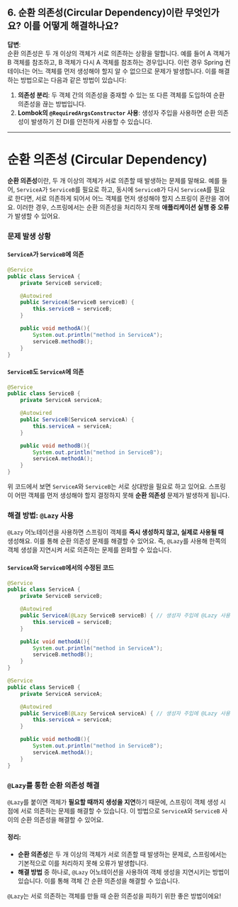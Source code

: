 ## **6. 순환 의존성(Circular Dependency)이란 무엇인가요? 이를 어떻게 해결하나요?**

**답변**:  
순환 의존성은 두 개 이상의 객체가 서로 의존하는 상황을 말합니다. 예를 들어 A 객체가 B 객체를 참조하고, B 객체가 다시 A 객체를 참조하는 경우입니다. 이런 경우 Spring 컨테이너는 어느 객체를 먼저 생성해야 할지 알 수 없으므로 문제가 발생합니다. 이를 해결하는 방법으로는 다음과 같은 방법이 있습니다:

1. **의존성 분리**: 두 객체 간의 의존성을 중재할 수 있는 또 다른 객체를 도입하여 순환 의존성을 끊는 방법입니다.
2. **Lombok의 `@RequiredArgsConstructor` 사용**: 생성자 주입을 사용하면 순환 의존성이 발생하기 전 DI를 안전하게 사용할 수 있습니다.

---

# 순환 의존성 (Circular Dependency)

**순환 의존성**이란, 두 개 이상의 객체가 서로 의존할 때 발생하는 문제를 말해요. 예를 들어, `ServiceA`가 `ServiceB`를 필요로 하고, 동시에 `ServiceB`가 다시 `ServiceA`를 필요로 한다면, 서로 의존하게 되어서 어느 객체를 먼저 생성해야 할지 스프링이 혼란을 겪어요. 이러한 경우, 스프링에서는 순환 의존성을 처리하지 못해 **애플리케이션 실행 중 오류**가 발생할 수 있어요.

### 문제 발생 상황

#### `ServiceA`가 `ServiceB`에 의존
```java
@Service
public class ServiceA {
    private ServiceB serviceB;

    @Autowired
    public ServiceA(ServiceB serviceB) {
        this.serviceB = serviceB;
    }

    public void methodA(){
        System.out.println("method in ServiceA");
        serviceB.methodB();
    }
}
```

#### `ServiceB`도 `ServiceA`에 의존
```java
@Service
public class ServiceB {
    private ServiceA serviceA;

    @Autowired
    public ServiceB(ServiceA serviceA) {
        this.serviceA = serviceA;
    }

    public void methodB(){
        System.out.println("method in ServiceB");
        serviceA.methodA();
    }
}
```

위 코드에서 보면 `ServiceA`와 `ServiceB`는 서로 상대방을 필요로 하고 있어요. 스프링이 어떤 객체를 먼저 생성해야 할지 결정하지 못해 **순환 의존성** 문제가 발생하게 됩니다.

### 해결 방법: `@Lazy` 사용

`@Lazy` 어노테이션을 사용하면 스프링이 객체를 **즉시 생성하지 않고, 실제로 사용될 때** 생성해요. 이를 통해 순환 의존성 문제를 해결할 수 있어요. 즉, `@Lazy`를 사용해 한쪽의 객체 생성을 지연시켜 서로 의존하는 문제를 완화할 수 있습니다.

#### `ServiceA`와 `ServiceB`에서의 수정된 코드

```java
@Service
public class ServiceA {
    private ServiceB serviceB;

    @Autowired
    public ServiceA(@Lazy ServiceB serviceB) { // 생성자 주입에 @Lazy 사용
        this.serviceB = serviceB;
    }

    public void methodA(){
        System.out.println("method in ServiceA");
        serviceB.methodB();
    }
}
```

```java
@Service
public class ServiceB {
    private ServiceA serviceA;

    @Autowired
    public ServiceB(@Lazy ServiceA serviceA) { // 생성자 주입에 @Lazy 사용
        this.serviceA = serviceA;
    }

    public void methodB(){
        System.out.println("method in ServiceB");
        serviceA.methodA();
    }
}
```

### `@Lazy`를 통한 순환 의존성 해결

`@Lazy`를 붙이면 객체가 **필요할 때까지 생성을 지연**하기 때문에, 스프링이 객체 생성 시점에 서로 의존하는 문제를 해결할 수 있습니다. 이 방법으로 `ServiceA`와 `ServiceB` 사이의 순환 의존성을 해결할 수 있어요.

#### 정리:

- **순환 의존성**은 두 개 이상의 객체가 서로 의존할 때 발생하는 문제로, 스프링에서는 기본적으로 이를 처리하지 못해 오류가 발생합니다.
- **해결 방법** 중 하나로, `@Lazy` 어노테이션을 사용하여 객체 생성을 지연시키는 방법이 있습니다. 이를 통해 객체 간 순환 의존성을 해결할 수 있습니다.

`@Lazy`는 서로 의존하는 객체를 만들 때 순환 의존성을 피하기 위한 좋은 방법이에요!